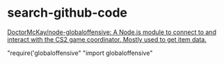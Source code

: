 # search-github-code

[DoctorMcKay/node-globaloffensive: A Node.js module to connect to and interact with the CS2 game coordinator. Mostly used to get item data.](https://github.com/DoctorMcKay/node-globaloffensive)

"require('globaloffensive"
"import globaloffensive"
